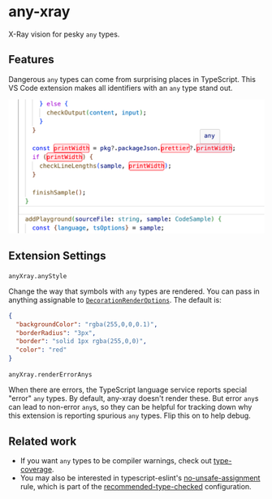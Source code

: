 # any-xray

X-Ray vision for pesky `any` types.

## Features

Dangerous `any` types can come from surprising places in TypeScript. This VS Code extension makes all identifiers with an `any` type stand out.

![Screenshot of any-xray in action, showing symbols with any types in red](/screenshot.png)

## Extension Settings

`anyXray.anyStyle`

Change the way that symbols with `any` types are rendered. You can pass in anything assignable to [`DecorationRenderOptions`][style]. The default is:

```json
{
  "backgroundColor": "rgba(255,0,0,0.1)",
  "borderRadius": "3px",
  "border": "solid 1px rgba(255,0,0)",
  "color": "red"
}
```

`anyXray.renderErrorAnys`

When there are errors, the TypeScript language service reports special "error" `any` types. By default, any-xray doesn't render these. But error `any`s can lead to non-error `any`s, so they can be helpful for tracking down why this extension is reporting spurious `any` types. Flip this on to help debug.

## Related work

- If you want `any` types to be compiler warnings, check out [type-coverage].
- You may also be interested in typescript-eslint's [no-unsafe-assignment] rule, which is part of the [recommended-type-checked] configuration.

[type-coverage]: https://github.com/plantain-00/type-coverage
[no-unsafe-assignment]: https://typescript-eslint.io/rules/no-unsafe-assignment/
[recommended-type-checked]: https://typescript-eslint.io/users/configs/#recommended-type-checked
[style]: https://code.visualstudio.com/api/references/vscode-api#DecorationRenderOptions
